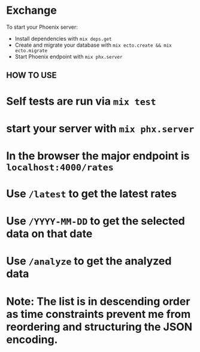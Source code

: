 # Exchange

To start your Phoenix server:

  * Install dependencies with `mix deps.get`
  * Create and migrate your database with `mix ecto.create && mix ecto.migrate`
  * Start Phoenix endpoint with `mix phx.server`


## HOW TO USE
# Self tests are run via `mix test`
# start your server with `mix phx.server`
# In the browser the major endpoint is `localhost:4000/rates`
# Use `/latest` to get the latest rates
# Use `/YYYY-MM-DD` to get the selected data on that date
# Use `/analyze` to get the analyzed data
# Note: The list is in descending order as time constraints prevent me from reordering and structuring the JSON encoding.
